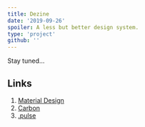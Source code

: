 ```yaml
---
title: Dezine
date: '2019-09-26'
spoiler: A less but better design system.
type: 'project'
github: ''
---
```


Stay tuned...


## Links

1. [Material Design](https://material.io/)
2. [Carbon](https://www.carbondesignsystem.com/)
3. [.pulse](https://pulse.heartbeat.ua/)



